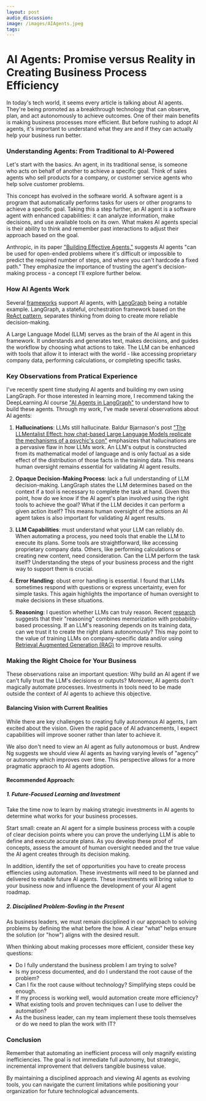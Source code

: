 ```yaml
---
layout: post 
audio_discussion: 
image: /images/AIAgents.jpeg
tags: 
---
```


# AI Agents: Promise versus Reality in Creating Business Process Efficiency
In today's tech world, it seems every article is talking about AI agents. They're being promoted as a breakthrough technology that can observe, plan, and act autonomously to achieve outcomes. One of their main benefits is making business processes more efficient. But before rushing to adopt AI agents, it's important to understand what they are and if they can actually help your business run better.

### Understanding Agents: From Traditional to AI-Powered
Let's start with the basics. An agent, in its traditional sense, is someone who acts on behalf of another to achieve a specific goal. Think of sales agents who sell products for a company, or customer service agents who help solve customer problems.

This concept has evolved in the software world. A software agent is a program that automatically performs tasks for users or other programs to achieve a specific goal. Taking this a step further, an AI agent is a software agent with enhanced capabilities: it can analyze information, make decisions, and use available tools on its own. What makes AI agents special is their ability to think and remember past interactions to adjust their approach based on the goal.

Anthropic, in its paper ["Building Effective Agents,"](https://www.anthropic.com/research/building-effective-agents) suggests AI agents "can be used for open-ended problems where it's difficult or impossible to predict the required number of steps, and where you can't hardcode a fixed path." They emphasize the importance of trusting the agent's decision-making process - a concept I'll explore further below.

### How AI Agents Work
Several [frameworks](https://www.ibm.com/think/insights/top-ai-agent-frameworks) support AI agents, with [LangGraph](https://www.langchain.com/langgraph) being a notable example. LangGraph, a stateful, orchestration framework based on the [ReAct pattern](https://arxiv.org/abs/2210.03629), separates thinking from doing to create more reliable decision-making.

A Large Language Model (LLM) serves as the brain of the AI agent in this framework. It understands and generates text, makes decisions, and guides the workflow by choosing what actions to take. The LLM can be enhanced with tools that allow it to interact with the world - like accessing proprietary company data, performing calculations, or completing specific tasks.

### Key Observations from Pratical Experience
I've recently spent time studying AI agents and building my own using LangGraph. For those interested in learning more, I recommend taking the DeepLearning.AI course ["AI Agents in LangGraph"](https://learn.deeplearning.ai/courses/ai-agents-in-langgraph/lesson/1/introduction) to understand how to build these agents.  Through my work, I've made several observations about AI agents:

1. **Hallucinations**:  LLMs still hallucinate. Baldur Bjarnason's post ["The LLMentalist Effect: how chat-based Large Language Models replicate the mechanisms of a psychic's con"](https://www.baldurbjarnason.com/letters/llmentalist/) emphasizes that hallucinations are a pervasive flaw in how LLMs work. An LLM's output is constructed from its mathematical model of language and is only factual as a side effect of the distribution of those facts in the training data. This means human oversight remains essential for validating AI agent results.

2. **Opaque Decision-Making Process**:  lack a full understanding of LLM decision-making. LangGraph states the LLM determines based on the context if a tool is necessary to complete the task at hand. Given this point, how do we know if the AI agent's plan involved using the right tools to achieve the goal? What if the LLM decides it can perform a given action itself? This means human oversight of the actions an AI agent takes is also important for validating AI agent results.  

3. **LLM Capabilities**: must understand what your LLM can reliably do. When automating a process, you need tools that enable the LLM to execute its plans. Some tools are straightforward, like accessing proprietary company data. Others, like performing calculations or creating new content, need consideration. Can the LLM perform the task itself? Understanding the steps of your business process and the right way to support them is crucial.

4. **Error Handling**: obust error handling is essential. I found that LLMs sometimes respond with questions or express uncertainty, even for simple tasks. This again highlights the importance of human oversight to make decisions in these situations.

5. **Reasoning**: I question whether LLMs can truly reason. Recent [research](https://arxiv.org/pdf/2407.01687) suggests that their "reasoning" combines memorization with probability-based processing. If an LLM's reasoning depends on its training data, can we trust it to create the right plans autonomously? This may point to the value of training LLMs on company-specific data and/or using [Retrieval Augmented Generation (RAG)](https://aws.amazon.com/what-is/retrieval-augmented-generation/) to improve results.

### Making the Right Choice for Your Business
These observations raise an important question: Why build an AI agent if we can't fully trust the LLM's decisions or outputs? Moreover, AI agents don't magically automate processes. Investments in tools need to be made outside the context of AI agents to achieve this objective.

#### Balancing Vision with Current Realities
While there are key challenges to creating fully autonomous AI agents, I am excited about the vision.  Given the rapid pace of AI advancements, I expect capabilities will improve sooner rather than later to achieve it.

We also don't need to view an AI agent as fully autonomous or bust. Andrew Ng suggests we should view AI agents as having varying levels of "agency" or autonomy which improves over time. This perspective allows for a more pragmatic appraoch to AI agents adoption.

#### Recommended Approach:
##### 1. Future-Focused Learning and Investment
Take the time now to learn by making strategic investments in AI agents to determine what works for your business processes. 

Start small: create an AI agent for a simple business process with a couple of clear decision points where you can prove the underlying LLM is able to define and execute accurate plans. As you develop these proof of concepts, assess the amount of human oversight needed and the true value the AI agent creates through its decision making.  

In addition, identify the set of opportunities you have to create process effiencies using automation. These investments will need to be planned and delivered to enable future AI agents. These investments will bring value to your business now and influence the development of your AI agent roadmap.  

##### 2. Disciplined Problem-Sovling in the Present
As business leaders, we must remain disciplined in our approach to solving problems by defining the what before the how. A clear "what" helps ensure the solution (or "how") aligns with the desired result.

When thinking about making processes more efficient, consider these key questions:

- Do I fully understand the business problem I am trying to solve?
- Is my process documented, and do I understand the root cause of the problem?
- Can I fix the root cause without technology? Simplifying steps could be enough.
- If my process is working well, would automation create more efficiency?
- What existing tools and proven techniques can I use to deliver the automation?
- As the business leader, can my team implement these tools themselves or do we need to plan the work with IT?

### Conclusion
Remember that automating an inefficient process will only magnify existing inefficiencies. The goal is not immediate full autonomy, but strategic, incremental improvement that delivers tangible business value.

By maintaining a disciplined approach and viewing AI agents as evolving tools, you can navigate the current limitations while positioning your organization for future technological advancements.
